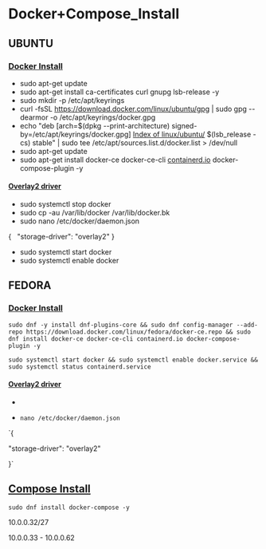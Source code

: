 # Docker+Compose_Install

## UBUNTU

### [Docker Install](https://docs.docker.com/engine/install/ubuntu/)

- sudo apt-get update
- sudo apt-get install ca-certificates curl gnupg lsb-release -y
- sudo mkdir -p /etc/apt/keyrings
- curl -fsSL https://download.docker.com/linux/ubuntu/gpg | sudo gpg --dearmor -o /etc/apt/keyrings/docker.gpg
- echo "deb [arch=$(dpkg --print-architecture) signed-by=/etc/apt/keyrings/docker.gpg] [Index of linux/ubuntu/](https://download.docker.com/linux/ubuntu) $(lsb_release -cs) stable" | sudo tee /etc/apt/sources.list.d/docker.list > /dev/null
- sudo apt-get update
- sudo apt-get install docker-ce docker-ce-cli [containerd.io](http://containerd.io) docker-compose-plugin -y



#### [Overlay2 driver](https://docs.docker.com/storage/storagedriver/overlayfs-driver/)

- sudo systemctl stop docker
- sudo cp -au /var/lib/docker /var/lib/docker.bk
- sudo nano /etc/docker/daemon.json

{   "storage-driver": "overlay2" }

- sudo systemctl start docker
- sudo systemctl enable docker



## FEDORA

### [Docker Install](https://docs.docker.com/engine/install/fedora/)

`sudo dnf -y install dnf-plugins-core && sudo dnf config-manager --add-repo https://download.docker.com/linux/fedora/docker-ce.repo && sudo dnf install docker-ce docker-ce-cli containerd.io docker-compose-plugin -y`

`sudo systemctl start docker && sudo systemctl enable docker.service && sudo systemctl status containerd.service`



#### [Overlay2 driver](https://docs.docker.com/storage/storagedriver/overlayfs-driver/)

- ``` sudo systemctl stop docker && cp -au /var/lib/docker /var/lib/docker.bk && yum install nano -y
- `nano /etc/docker/daemon.json`

`{

"storage-driver": "overlay2"

}`



## [Compose Install](https://developer.fedoraproject.org/tools/docker/compose.html)

`sudo dnf install docker-compose -y`

10.0.0.32/27

10.0.0.33 - 10.0.0.62


